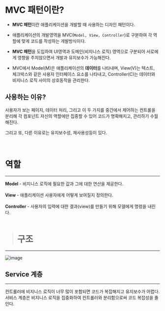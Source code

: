 # MVC 패턴이란?

* **MVC 패턴**이란 애플리케이션을 개발할 때 사용하는 디자인 패턴이다.
  
* 애플리케이션의 개발영역을 MVC(```Model, View, Controller```)로 구분하여 각 역할에 맞게 코드를 작성하는 개발방식이다.

* **MVC 패턴**을 도입하여 UI영역과 도메인(비지니스 로직) 영역으로 구분되어 서로에게 영향을 주지않으면서 개발과 유지보수가 가능해진다.

* MVC에서 Model(M)은 애플리케이션의 **데이터**를 나타내며, View(V)는 텍스트, 체크박스와 같은 사용자 인터페이스 요소를 나타내고, Controller(C)는 데이터와 비지니스 로직 사이의 상호동작을 관리한다.

## 사용하는 이유?

사용자가 보는 페이지, 데이터 처리, 그리고 이 두 가지를 중간에서 제어하는 컨트롤을 분리해 각 컴포넌트 자신의 역할에만 집중할 수 있어 코드가 명확해지고, 관리하기 수월해진다.

그리고 또, 다른 이유로는 유지보수성, 재사용성등이 있다.  
<br></br>
# 역할
- - -

**Model** - 비지니스 로직에 필요한 값과 그에 대한 연산을 제공한다.
<br></br>
**View** - 애플리케이션 사용자에게 어떻게 보여질지 정의한다.
<br></br>
**Controller** - 사용자의 입력에 대한 결과(view)를 만들기 위해 모델에게 명령을 내린다.
<br></br>

> # 구조
- - -
![image](https://github.com/user-attachments/assets/fdcefea6-5d4a-4e0e-85b9-e8b5d4b22cc7)


## Service 계층
- - -

컨트롤러에 비지니스 로직이 너무 많이 포함되면 코드가 복잡해지고 유지보수가 어렵다.
서비스 계층은 비지니스 로직을 집중화하여 컨트롤러와 분리함으로써 코드 복잡성을 줄인다. 
